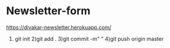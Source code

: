 # Newsletter-form
 https://divakar-newsletter.herokuapp.com/

1) git init
2)git add .
3)git commit -m" "
4)git push origin master



